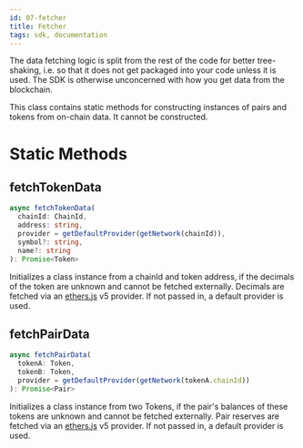 ```yaml
---
id: 07-fetcher
title: Fetcher
tags: sdk, documentation
---
```


The data fetching logic is split from the rest of the code for better tree-shaking,
i.e. so that it does not get packaged into your code unless it is used.
The SDK is otherwise unconcerned with how you get data from the blockchain.

This class contains static methods for constructing instances of pairs and tokens
from on-chain data. It cannot be constructed.

# Static Methods

## fetchTokenData

```typescript
async fetchTokenData(
  chainId: ChainId,
  address: string,
  provider = getDefaultProvider(getNetwork(chainId)),
  symbol?: string,
  name?: string
): Promise<Token>
```

Initializes a class instance from a chainId and token address, if the decimals of the token are unknown and cannot be fetched externally. Decimals are fetched via an [ethers.js](https://github.com/ethers-io/ethers.js/) v5 provider. If not passed in, a default provider is used.

## fetchPairData

```typescript
async fetchPairData(
  tokenA: Token,
  tokenB: Token,
  provider = getDefaultProvider(getNetwork(tokenA.chainId))
): Promise<Pair>
```

Initializes a class instance from two Tokens, if the pair's balances of these tokens are unknown and cannot be fetched externally. Pair reserves are fetched via an [ethers.js](https://github.com/ethers-io/ethers.js/) v5 provider. If not passed in, a default provider is used.
